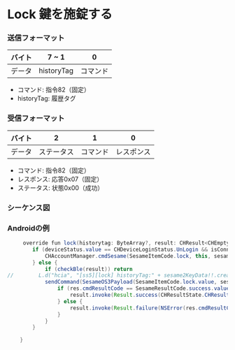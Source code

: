 # Lock 鍵を施錠する

### 送信フォーマット
| バイト | 7 ~ 1 | 0 |
|:----:|:----:|:----:|
| データ | historyTag| コマンド |
- コマンド: 指令82（固定）
- historyTag: 履歴タグ

### 受信フォーマット
| バイト | 2 | 1 | 0 |
|:----:|:----:|:----:|:----:|
| データ | ステータス | コマンド | レスポンス  |
- コマンド: 指令82（固定）
- レスポンス: 応答0x07（固定）
- ステータス: 状態0x00（成功）
### シーケンス図
<!-- ![アイコン](lock.svg) -->

### Androidの例
``` java
     override fun lock(historytag: ByteArray?, result: CHResult<CHEmpty>) {
        if (deviceStatus.value == CHDeviceLoginStatus.UnLogin && isConnectedByWM2) {
            CHAccountManager.cmdSesame(SesameItemCode.lock, this, sesame2KeyData!!.hisTagC(historytag), result)
        } else {
            if (checkBle(result)) return
//        L.d("hcia", "[ss5][lock] historyTag:" + sesame2KeyData!!.createHistagV2(historyTag).toHexString())
            sendCommand(SesameOS3Payload(SesameItemCode.lock.value, sesame2KeyData!!.createHistagV2(historytag)), DeviceSegmentType.cipher) { res ->
                if (res.cmdResultCode == SesameResultCode.success.value) {
                    result.invoke(Result.success(CHResultState.CHResultStateBLE(CHEmpty())))
                } else {
                    result.invoke(Result.failure(NSError(res.cmdResultCode.toString(), "CBCentralManager", res.cmdResultCode.toInt())))
                }
            }
        }

    }
